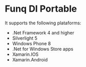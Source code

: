 Funq DI Portable
===========

It supports the following plataforms:
* .Net Framework 4 and higher
* Silverlight 5
* Windows Phone 8
* .Net for Windows Store apps
* Xamarin.IOS
* Xamarin.Android